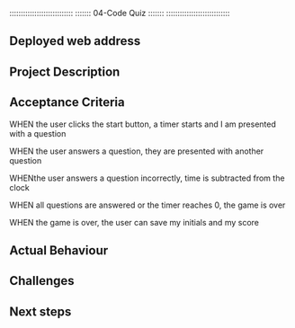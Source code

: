 ::::::::::::::::::::::::::::
::::::: 04-Code Quiz :::::::
::::::::::::::::::::::::::::

## Deployed web address 

## Project Description

## Acceptance Criteria
WHEN the user clicks the start button, a timer starts and I am presented with a question

WHEN the user answers a question, they are presented with another question

WHENthe user answers a question incorrectly, time is subtracted from the clock

WHEN all questions are answered or the timer reaches 0, the game is over

WHEN the game is over, the user can save my initials and my score

## Actual Behaviour

## Challenges

## Next steps
